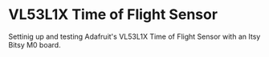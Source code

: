 # VL53L1X Time of Flight Sensor
Settinig up and testing Adafruit's VL53L1X Time of Flight Sensor with an Itsy Bitsy M0 board.
